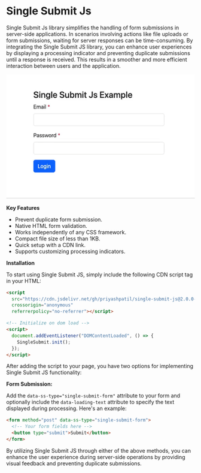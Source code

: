 # Single Submit Js

Single Submit Js library simplifies the handling of form submissions in server-side applications. In
scenarios involving actions like file uploads or form submissions, waiting for server responses can be time-consuming.
By integrating the Single Submit JS library, you can enhance user experiences by displaying a processing indicator and
preventing duplicate submissions until a response is received. This results in a smoother and more efficient interaction
between users and the application.

![Single Submit Example](marketing/single-submit.gif)

**Key Features**

- Prevent duplicate form submission.
- Native HTML form validation.
- Works independently of any CSS framework.
- Compact file size of less than 1KB.
- Quick setup with a CDN link.
- Supports customizing processing indicators.

**Installation**

To start using Single Submit JS, simply include the following CDN script tag in your HTML:

```html
<script
  src="https://cdn.jsdelivr.net/gh/priyashpatil/single-submit-js@2.0.0-alpha/dist/single-submit.min.js"
  crossorigin="anonymous"
  referrerpolicy="no-referrer"></script>
```

```html
<!-- Initialize on dom load -->
<script>
  document.addEventListener("DOMContentLoaded", () => {
    SingleSubmit.init();
  });
</script>
```

After adding the script to your page, you have two options for implementing Single Submit JS functionality:

**Form Submission:**

Add the `data-ss-type="single-submit-form"` attribute to your form and optionally include the `data-loading-text`
attribute to specify the text displayed during processing. Here's an example:

```html
<form method="post" data-ss-type="single-submit-form">
  <!-- Your form fields here -->
  <button type="submit">Submit</button>
</form>
```

<!-- **Customize the Indicator**

Out of the box, there are two available indicators: `spinner-border-single-submit` and `spinner-grow-single-submit`. By
default, `spinner-border-single-submit` is used. You can switch to the grow-shrink indication by adding
the `data-ss-indicator` attribute to the form or button. For example:

```html
<button
  data-ss-type="single-submit-button"
  data-ss-indicator="spinner-grow-single-submit">
  Click Me
</button>
``` -->

By utilizing Single Submit JS through either of the above methods, you can enhance the user experience during
server-side operations by providing visual feedback and preventing duplicate submissions.
